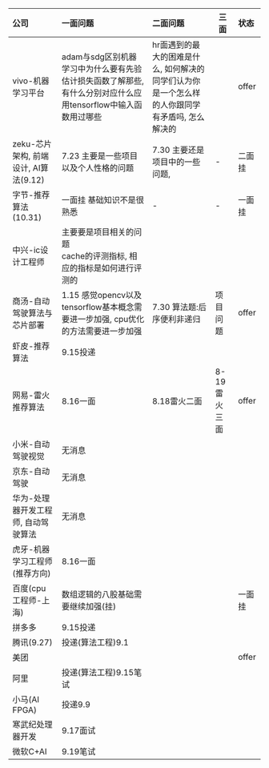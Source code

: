| 公司                                  | 一面问题                                                     | 二面问题                                                     | 三面         | 状态   |
| :------------------------------------ | :----------------------------------------------------------- | :----------------------------------------------------------- | ------------ | :----- |
| vivo-机器学习平台                     | adam与sdg区别机器学习中为什么要有先验估计损失函数了解那些, 有什么分别对应什么应用tensorflow中输入函数用过哪些 | hr面遇到的最大的困难是什么, 如何解决的同学们认为你是一个怎么样的人你跟同学有矛盾吗, 怎么解决的 |              | offer  |
| zeku-芯片架构, 前端设计, AI算法(9.12) | 7.23 主要是一些项目以及个人性格的问题                        | 7.30 主要还是项目中的一些问题,                               | -            | 二面挂 |
| 字节-推荐算法(10.31)                  | 一面挂 基础知识不是很熟悉                                    | -                                                            | -            | 一面挂 |
| 中兴-ic设计工程师                     | 主要要是项目相关的问题<br />cache的评测指标, 相应的指标是如何进行评测的 |                                                              |              |        |
| 商汤-自动驾驶算法与芯片部署           | 1.15 感觉opencv以及tensorflow基本概念需要进一步加强, cpu优化的方法需要进一步加强 | 7.30 算法题:后序便利非递归                                   | 项目问题     | offer  |
| 虾皮-推荐算法                         | 9.15投递                                                     |                                                              |              |        |
| 网易-雷火推荐算法                     | 8.16一面                                                     | 8.18雷火二面                                                 | 8-19雷火三面 | offer  |
| 小米-自动驾驶视觉                     | 无消息                                                       |                                                              |              |        |
| 京东-自动驾驶                         | 无消息                                                       |                                                              |              |        |
| 华为-处理器开发工程师, 自动驾驶算法   | 无消息                                                       |                                                              |              |        |
| 虎牙-机器学习工程师(推荐方向)         | 8.16一面                                                     |                                                              |              |        |
| 百度(cpu工程师-上海)                  | 数组逻辑的八股基础需要继续加强(挂)                           |                                                              |              | 一面挂 |
| 拼多多                                | 9.15投递                                                     |                                                              |              |        |
| 腾讯(9.27)                            | 投递(算法工程)9.1                                            |                                                              |              |        |
| 美团                                  |                                                              |                                                              |              | offer  |
| 阿里                                  | 投递(算法工程)9.15笔试                                       |                                                              |              |        |
| 小马(AI FPGA)                         | 投递9.9                                                      |                                                              |              |        |
| 寒武纪处理器开发                      | 9.17面试                                                     |                                                              |              |        |
| 微软C+AI                              | 9.19笔试                                                     |                                                              |              |        |

 